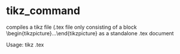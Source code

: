 # tikz_command

compiles a tikz file (.tex file only consisting of a block \begin{tikzpicture}...\end{tikzpicture}
as a standalone .tex document

Usage:
tikz <filename>.tex
